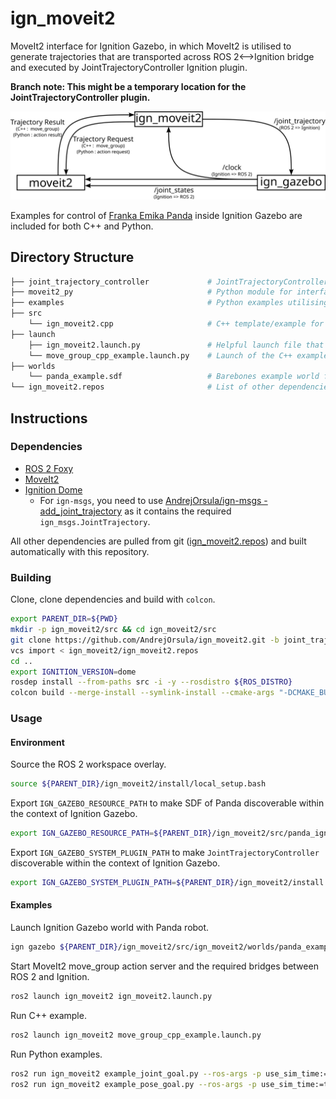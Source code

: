 # ign_moveit2

MoveIt2 interface for Ignition Gazebo, in which MoveIt2 is utilised to generate trajectories that are transported across ROS 2<-->Ignition bridge and executed by JointTrajectoryController Ignition plugin.

**Branch note: This might be a temporary location for the JointTrajectoryController plugin.**

![ign_moveit2_communication_scheme](_graphics/ign_moveit2_communication.png)

Examples for control of [Franka Emika Panda](https://github.com/AndrejOrsula/panda_ign.git) inside Ignition Gazebo are included for both C++ and Python.

## Directory Structure

```bash
├── joint_trajectory_controller             # JointTrajectoryController plugin for Ignition
├── moveit2_py                              # Python module for interfacing with MoveIt2 (temporary substitute for moveit_commander)
├── examples                                # Python examples utilising ign_moveit2_py
├── src
    └── ign_moveit2.cpp                     # C++ template/example for interfacing with MoveIt2->Ignition with move_group API
├── launch
    ├── ign_moveit2.launch.py               # Helpful launch file that starts up MoveIt2 move_group action server and bridges between ROS 2 and Ignition
    └── move_group_cpp_example.launch.py    # Launch of the C++ example
├── worlds
    └── panda_example.sdf                   # Barebones example world for Ignition Gazebo
└── ign_moveit2.repos                       # List of other dependencies created for `ign_moveit2`
```

## Instructions

### Dependencies

- [ROS 2 Foxy](https://index.ros.org/doc/ros2/Installation/Foxy)
- [MoveIt2](https://moveit.ros.org/install-moveit2/source)
- [Ignition Dome](https://ignitionrobotics.org/docs/dome/install)
  - For `ign-msgs`, you need to use [AndrejOrsula/ign-msgs - add_joint_trajectory](https://github.com/AndrejOrsula/ign-msgs/tree/add_joint_trajectory) as it contains the required `ign_msgs.JointTrajectory`.

All other dependencies are pulled from git ([ign_moveit2.repos](ign_moveit2.repos)) and built automatically with this repository.

### Building

Clone, clone dependencies and build with `colcon`.

```bash
export PARENT_DIR=${PWD}
mkdir -p ign_moveit2/src && cd ign_moveit2/src
git clone https://github.com/AndrejOrsula/ign_moveit2.git -b joint_trajectory_controller
vcs import < ign_moveit2/ign_moveit2.repos
cd ..
export IGNITION_VERSION=dome
rosdep install --from-paths src -i -y --rosdistro ${ROS_DISTRO}
colcon build --merge-install --symlink-install --cmake-args "-DCMAKE_BUILD_TYPE=Release"
```

### Usage

#### Environment

Source the ROS 2 workspace overlay.

```bash
source ${PARENT_DIR}/ign_moveit2/install/local_setup.bash
```

Export `IGN_GAZEBO_RESOURCE_PATH` to make SDF of Panda discoverable within the context of Ignition Gazebo.

```bash
export IGN_GAZEBO_RESOURCE_PATH=${PARENT_DIR}/ign_moveit2/src/panda_ign:${IGN_GAZEBO_RESOURCE_PATH}
```

Export `IGN_GAZEBO_SYSTEM_PLUGIN_PATH` to make `JointTrajectoryController` discoverable within the context of Ignition Gazebo.

```bash
export IGN_GAZEBO_SYSTEM_PLUGIN_PATH=${PARENT_DIR}/ign_moveit2/install:${IGN_GAZEBO_SYSTEM_PLUGIN_PATH}
```

#### Examples

Launch Ignition Gazebo world with Panda robot.

```bash
ign gazebo ${PARENT_DIR}/ign_moveit2/src/ign_moveit2/worlds/panda_example.sdf
```

Start MoveIt2 move_group action server and the required bridges between ROS 2 and Ignition.

```bash
ros2 launch ign_moveit2 ign_moveit2.launch.py
```

Run C++ example.

```bash
ros2 launch ign_moveit2 move_group_cpp_example.launch.py
```

Run Python examples.

```bash
ros2 run ign_moveit2 example_joint_goal.py --ros-args -p use_sim_time:=true
ros2 run ign_moveit2 example_pose_goal.py --ros-args -p use_sim_time:=true
```
